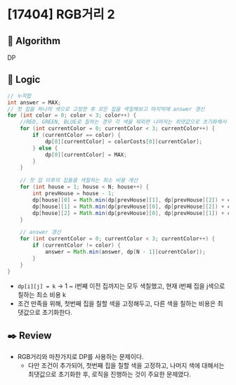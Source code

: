 # [17404] RGB거리 2

## :pushpin: **Algorithm**

DP

## :round_pushpin: **Logic**

```java
// 누적합
int answer = MAX;
// 첫 집을 하나의 색으로 고정한 후 모든 집을 색칠해보고 마지막에 answer 갱신
for (int color = 0; color < 3; color++) {
    //RED, GREEN, BLUE로 칠하는 경우 각 색을 제외한 나머지는 최댓값으로 초기화해서 사용하지 않도록 한다.
    for (int currentColor = 0; currentColor < 3; currentColor++) {
        if (currentColor == color) {
            dp[0][currentColor] = colorCosts[0][currentColor];
        } else {
            dp[0][currentColor] = MAX;
        }
    }

    // 첫 집 이후의 집들을 색칠하는 최소 비용 계산
    for (int house = 1; house < N; house++) {
        int prevHouse = house - 1;
        dp[house][0] = Math.min(dp[prevHouse][1], dp[prevHouse][2]) + colorCosts[house][0];
        dp[house][1] = Math.min(dp[prevHouse][0], dp[prevHouse][2]) + colorCosts[house][1];
        dp[house][2] = Math.min(dp[prevHouse][0], dp[prevHouse][1]) + colorCosts[house][2];
    }

    // answer 갱신
    for (int currentColor = 0; currentColor < 3; currentColor++) {
        if (currentColor != color) {
            answer = Math.min(answer, dp[N - 1][currentColor]);
        }
    }
}
```

- `dp[i][j] = k` -> 1 ~ i번째 이전 집까지는 모두 색칠했고, 현재 i번째 집을 j색으로 칠하는 최소 비용 k
- 조건 만족을 위해, 첫번째 집을 칠할 색을 고정해두고, 다른 색을 칠하는 비용은 최댓값으로 초기화한다.

## :black_nib: **Review**

- RGB거리와 마찬가지로 DP를 사용하는 문제이다.
  - 다만 조건이 추가되어, 첫번째 집을 칠할 색을 고정하고, 나머지 색에 대해서는 최댓값으로 초기화한 후, 로직을 진행하는 것이 주요한 문제였다.
